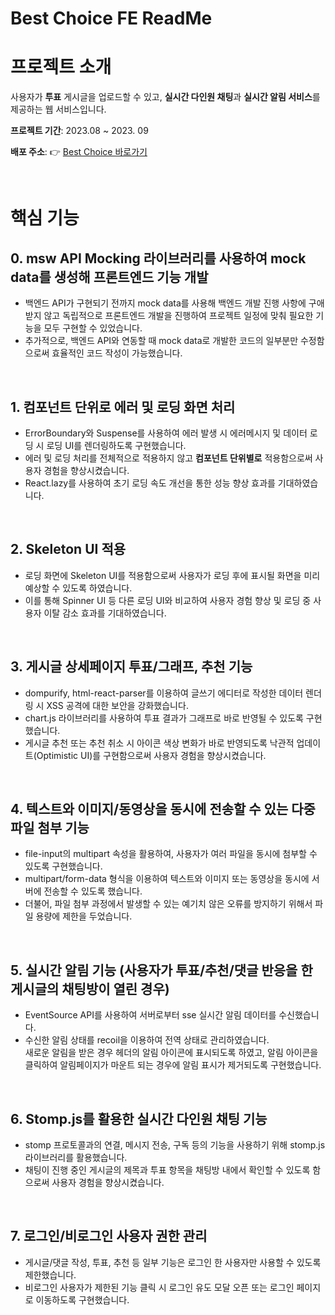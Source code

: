 # Best Choice FE ReadMe

# 프로젝트 소개

사용자가 <b>투표</b> 게시글을 업로드할 수 있고, <b>실시간 다인원 채팅</b>과 <b>실시간 알림 서비스</b>를 제공하는 웹 서비스입니다. 

**프로젝트 기간**: 2023.08 ~ 2023. 09

**배포 주소**: 👉 <a href=https://best-choice-steel.vercel.app/> Best Choice 바로가기 </a>

<br />

# 핵심 기능

## 0. msw API Mocking 라이브러리를 사용하여 mock data를 생성해 프론트엔드 기능 개발
   * 백엔드 API가 구현되기 전까지 mock data를 사용해 백엔드 개발 진행 사항에 구애받지 않고 독립적으로 프론트엔드 개발을 진행하여 프로젝트 일정에 맞춰 필요한 기능을 모두 구현할 수 있었습니다.
   * 추가적으로, 백엔드 API와 연동할 때 mock data로 개발한 코드의 일부분만 수정함으로써 효율적인 코드 작성이 가능했습니다.
<br />

## 1. 컴포넌트 단위로 에러 및 로딩 화면 처리
  * ErrorBoundary와 Suspense를 사용하여 에러 발생 시 에러메시지 및 데이터 로딩 시 로딩 UI를 렌더링하도록 구현했습니다.
  * 에러 및 로딩 처리를 전체적으로 적용하지 않고 <b>컴포넌트 단위별로</b> 적용함으로써 사용자 경험을 향상시켰습니다.
  * React.lazy를 사용하여 초기 로딩 속도 개선을 통한 성능 향상 효과를 기대하였습니다.
<br />

## 2. Skeleton UI 적용
  * 로딩 화면에 Skeleton UI를 적용함으로써 사용자가 로딩 후에 표시될 화면을 미리 예상할 수 있도록 하였습니다.
  * 이를 통해 Spinner UI 등 다른 로딩 UI와 비교하여 사용자 경험 향상 및 로딩 중 사용자 이탈 감소 효과를 기대하였습니다.
<br />

## 3. 게시글 상세페이지 투표/그래프, 추천 기능
  * dompurify, html-react-parser를 이용하여 글쓰기 에디터로 작성한 데이터 렌더링 시 XSS 공격에 대한 보안을 강화했습니다.
  * chart.js 라이브러리를 사용하여 투표 결과가 그래프로 바로 반영될 수 있도록 구현했습니다. 
  * 게시글 추천 또는 추천 취소 시 아이콘 색상 변화가 바로 반영되도록 낙관적 업데이트(Optimistic UI)를 구현함으로써 사용자 경험을 향상시켰습니다.
<br />

## 4. 텍스트와 이미지/동영상을 동시에 전송할 수 있는 다중 파일 첨부 기능
  * file-input의 multipart 속성을 활용하여, 사용자가 여러 파일을 동시에 첨부할 수 있도록 구현했습니다.
  * multipart/form-data 형식을 이용하여 텍스트와 이미지 또는 동영상을 동시에 서버에 전송할 수 있도록 했습니다.
  * 더불어, 파일 첨부 과정에서 발생할 수 있는 예기치 않은 오류를 방지하기 위해서 파일 용량에 제한을 두었습니다.
<br />

## 5. 실시간 알림 기능 (사용자가 투표/추천/댓글 반응을 한 게시글의 채팅방이 열린 경우)
  * EventSource API를 사용하여 서버로부터 sse 실시간 알림 데이터를 수신했습니다.
  * 수신한 알림 상태를 recoil을 이용하여 전역 상태로 관리하였습니다. <br />
        새로운 알림을 받은 경우 헤더의 알림 아이콘에 표시되도록 하였고, 알림 아이콘을 클릭하여 알림페이지가 마운트 되는 경우에 알림 표시가 제거되도록 구현했습니다.
<br />

## 6. Stomp.js를 활용한 실시간 다인원 채팅 기능
  * stomp 프로토콜과의 연결, 메시지 전송, 구독 등의 기능을 사용하기 위해 stomp.js 라이브러리를 활용했습니다.
  * 채팅이 진행 중인 게시글의 제목과 투표 항목을 채팅방 내에서 확인할 수 있도록 함으로써 사용자 경험을 향상시켰습니다.
<br />

## 7. 로그인/비로그인 사용자 권한 관리
  * 게시글/댓글 작성, 투표, 추천 등 일부 기능은 로그인 한 사용자만 사용할 수 있도록 제한했습니다.
  * 비로그인 사용자가 제한된 기능 클릭 시 로그인 유도 모달 오픈 또는 로그인 페이지로 이동하도록 구현했습니다.
